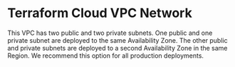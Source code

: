 # Terraform Cloud VPC Network

This VPC has two public and two private subnets. One public and one private subnet are deployed to the same Availability Zone. The other public and private subnets are deployed to a second Availability Zone in the same Region. We recommend this option for all production deployments. 
